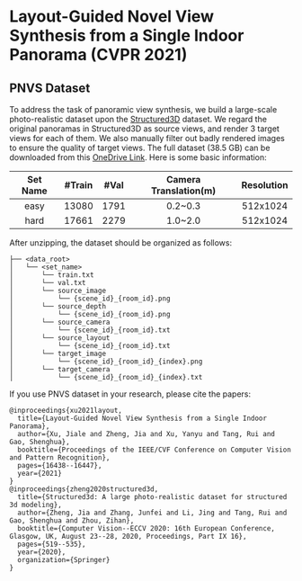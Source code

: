 # Layout-Guided Novel View Synthesis from a Single Indoor Panorama (CVPR 2021)

## PNVS Dataset
To address the task of panoramic view synthesis, we build a large-scale photo-realistic dataset upon the [Structured3D](https://structured3d-dataset.org/) dataset. We regard the original panoramas in Structured3D as source views, and render 3 target views for each of them. We also manually filter out badly rendered images to ensure the quality of target views. The full dataset (38.5 GB) can be downloaded from this [OneDrive Link](https://shanghaitecheducn-my.sharepoint.com/:u:/g/personal/xujl1_shanghaitech_edu_cn/EU5LNf55F0FEhxoML7eC10YBMdYRGrFqQvXcgrzUPUCJdA?e=ep2AJn). Here is some basic information:  

| Set Name | #Train | #Val | Camera Translation(m) | Resolution |
| :----------: | :----------: | :----------: | :----------: | :----------: |
| easy | 13080 | 1791 | 0.2~0.3 | 512x1024 |
| hard | 17661 | 2279 | 1.0~2.0 | 512x1024 |

After unzipping, the dataset should be organized as follows:

```
├── <data_root>
│   └── <set_name>
│       └── train.txt
│       └── val.txt
│       └── source_image
│           └── {scene_id}_{room_id}.png
│       └── source_depth
│           └── {scene_id}_{room_id}.png
│       └── source_camera
│           └── {scene_id}_{room_id}.txt
│       └── source_layout
│           └── {scene_id}_{room_id}.txt
│       └── target_image
│           └── {scene_id}_{room_id}_{index}.png
│       └── target_camera
│           └── {scene_id}_{room_id}_{index}.txt
```

If you use PNVS dataset in your research, please cite the papers:

```
@inproceedings{xu2021layout,
  title={Layout-Guided Novel View Synthesis from a Single Indoor Panorama},
  author={Xu, Jiale and Zheng, Jia and Xu, Yanyu and Tang, Rui and Gao, Shenghua},
  booktitle={Proceedings of the IEEE/CVF Conference on Computer Vision and Pattern Recognition},
  pages={16438--16447},
  year={2021}
}
@inproceedings{zheng2020structured3d,
  title={Structured3d: A large photo-realistic dataset for structured 3d modeling},
  author={Zheng, Jia and Zhang, Junfei and Li, Jing and Tang, Rui and Gao, Shenghua and Zhou, Zihan},
  booktitle={Computer Vision--ECCV 2020: 16th European Conference, Glasgow, UK, August 23--28, 2020, Proceedings, Part IX 16},
  pages={519--535},
  year={2020},
  organization={Springer}
}
```
